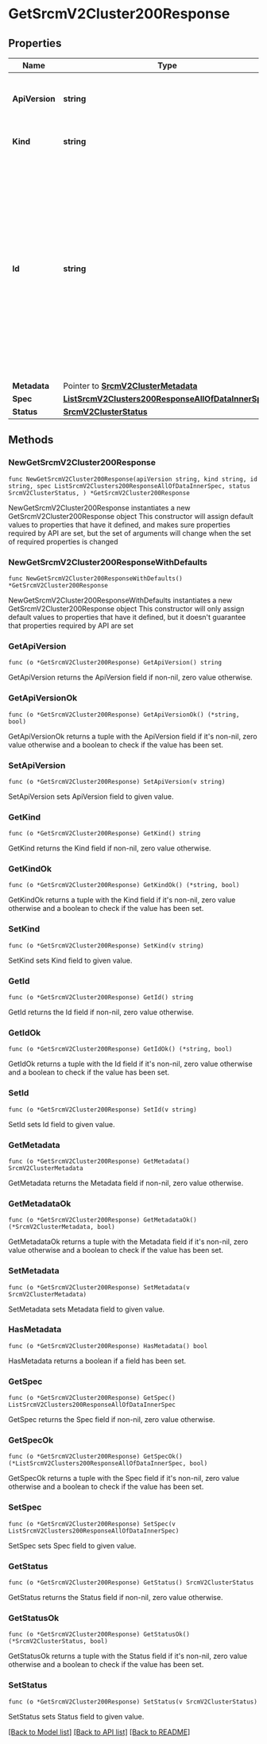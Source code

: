 # GetSrcmV2Cluster200Response

## Properties

Name | Type | Description | Notes
------------ | ------------- | ------------- | -------------
**ApiVersion** | **string** | APIVersion defines the schema version of this representation of a resource. | [readonly] 
**Kind** | **string** | Kind defines the object this REST resource represents. | [readonly] 
**Id** | **string** | ID is the \&quot;natural identifier\&quot; for an object within its scope/namespace; it is normally unique across time but not space. That is, you can assume that the ID will not be reclaimed and reused after an object is deleted (\&quot;time\&quot;); however, it may collide with IDs for other object &#x60;kinds&#x60; or objects of the same &#x60;kind&#x60; within a different scope/namespace (\&quot;space\&quot;). | [readonly] 
**Metadata** | Pointer to [**SrcmV2ClusterMetadata**](SrcmV2ClusterMetadata.md) |  | [optional] 
**Spec** | [**ListSrcmV2Clusters200ResponseAllOfDataInnerSpec**](ListSrcmV2Clusters200ResponseAllOfDataInnerSpec.md) |  | 
**Status** | [**SrcmV2ClusterStatus**](SrcmV2ClusterStatus.md) |  | 

## Methods

### NewGetSrcmV2Cluster200Response

`func NewGetSrcmV2Cluster200Response(apiVersion string, kind string, id string, spec ListSrcmV2Clusters200ResponseAllOfDataInnerSpec, status SrcmV2ClusterStatus, ) *GetSrcmV2Cluster200Response`

NewGetSrcmV2Cluster200Response instantiates a new GetSrcmV2Cluster200Response object
This constructor will assign default values to properties that have it defined,
and makes sure properties required by API are set, but the set of arguments
will change when the set of required properties is changed

### NewGetSrcmV2Cluster200ResponseWithDefaults

`func NewGetSrcmV2Cluster200ResponseWithDefaults() *GetSrcmV2Cluster200Response`

NewGetSrcmV2Cluster200ResponseWithDefaults instantiates a new GetSrcmV2Cluster200Response object
This constructor will only assign default values to properties that have it defined,
but it doesn't guarantee that properties required by API are set

### GetApiVersion

`func (o *GetSrcmV2Cluster200Response) GetApiVersion() string`

GetApiVersion returns the ApiVersion field if non-nil, zero value otherwise.

### GetApiVersionOk

`func (o *GetSrcmV2Cluster200Response) GetApiVersionOk() (*string, bool)`

GetApiVersionOk returns a tuple with the ApiVersion field if it's non-nil, zero value otherwise
and a boolean to check if the value has been set.

### SetApiVersion

`func (o *GetSrcmV2Cluster200Response) SetApiVersion(v string)`

SetApiVersion sets ApiVersion field to given value.


### GetKind

`func (o *GetSrcmV2Cluster200Response) GetKind() string`

GetKind returns the Kind field if non-nil, zero value otherwise.

### GetKindOk

`func (o *GetSrcmV2Cluster200Response) GetKindOk() (*string, bool)`

GetKindOk returns a tuple with the Kind field if it's non-nil, zero value otherwise
and a boolean to check if the value has been set.

### SetKind

`func (o *GetSrcmV2Cluster200Response) SetKind(v string)`

SetKind sets Kind field to given value.


### GetId

`func (o *GetSrcmV2Cluster200Response) GetId() string`

GetId returns the Id field if non-nil, zero value otherwise.

### GetIdOk

`func (o *GetSrcmV2Cluster200Response) GetIdOk() (*string, bool)`

GetIdOk returns a tuple with the Id field if it's non-nil, zero value otherwise
and a boolean to check if the value has been set.

### SetId

`func (o *GetSrcmV2Cluster200Response) SetId(v string)`

SetId sets Id field to given value.


### GetMetadata

`func (o *GetSrcmV2Cluster200Response) GetMetadata() SrcmV2ClusterMetadata`

GetMetadata returns the Metadata field if non-nil, zero value otherwise.

### GetMetadataOk

`func (o *GetSrcmV2Cluster200Response) GetMetadataOk() (*SrcmV2ClusterMetadata, bool)`

GetMetadataOk returns a tuple with the Metadata field if it's non-nil, zero value otherwise
and a boolean to check if the value has been set.

### SetMetadata

`func (o *GetSrcmV2Cluster200Response) SetMetadata(v SrcmV2ClusterMetadata)`

SetMetadata sets Metadata field to given value.

### HasMetadata

`func (o *GetSrcmV2Cluster200Response) HasMetadata() bool`

HasMetadata returns a boolean if a field has been set.

### GetSpec

`func (o *GetSrcmV2Cluster200Response) GetSpec() ListSrcmV2Clusters200ResponseAllOfDataInnerSpec`

GetSpec returns the Spec field if non-nil, zero value otherwise.

### GetSpecOk

`func (o *GetSrcmV2Cluster200Response) GetSpecOk() (*ListSrcmV2Clusters200ResponseAllOfDataInnerSpec, bool)`

GetSpecOk returns a tuple with the Spec field if it's non-nil, zero value otherwise
and a boolean to check if the value has been set.

### SetSpec

`func (o *GetSrcmV2Cluster200Response) SetSpec(v ListSrcmV2Clusters200ResponseAllOfDataInnerSpec)`

SetSpec sets Spec field to given value.


### GetStatus

`func (o *GetSrcmV2Cluster200Response) GetStatus() SrcmV2ClusterStatus`

GetStatus returns the Status field if non-nil, zero value otherwise.

### GetStatusOk

`func (o *GetSrcmV2Cluster200Response) GetStatusOk() (*SrcmV2ClusterStatus, bool)`

GetStatusOk returns a tuple with the Status field if it's non-nil, zero value otherwise
and a boolean to check if the value has been set.

### SetStatus

`func (o *GetSrcmV2Cluster200Response) SetStatus(v SrcmV2ClusterStatus)`

SetStatus sets Status field to given value.



[[Back to Model list]](../README.md#documentation-for-models) [[Back to API list]](../README.md#documentation-for-api-endpoints) [[Back to README]](../README.md)


